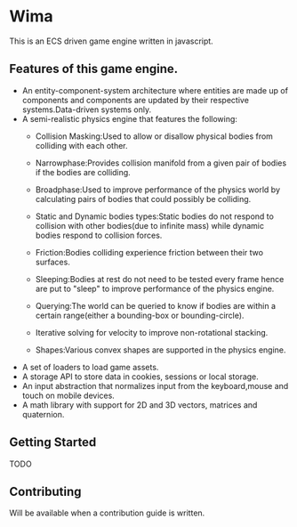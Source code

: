 # Wima
This is an ECS driven game engine written in javascript.

## Features of this game engine.

 - An entity-component-system architecture where entities are made up of components and components are updated by their respective systems.Data-driven systems only.
 - A semi-realistic physics engine that features the following:
    - Collision Masking:Used to allow or disallow physical bodies from colliding with each other.

    - Narrowphase:Provides collision manifold from a given pair of bodies if the bodies are colliding.
    
    - Broadphase:Used to improve performance of the physics world by calculating pairs of bodies that could possibly be colliding.
    
    - Static and Dynamic bodies types:Static bodies do not respond to collision with other bodies(due to infinite mass) while dynamic bodies respond to collision forces.
    
    - Friction:Bodies colliding experience friction between their two surfaces.
    
    - Sleeping:Bodies at rest do not need to be tested every frame hence are put to "sleep" to improve performance of the physics engine.
        
    - Querying:The world can be queried to know if bodies are within a certain range(either a bounding-box or bounding-circle).
    
    - Iterative solving for velocity to improve non-rotational stacking.
    
    - Shapes:Various convex shapes are supported in the physics engine.
 - A set of loaders to load game assets.
 - A storage API to store data in cookies, sessions or local storage.
 - An input abstraction that normalizes input from the keyboard,mouse and touch on mobile devices.
 - A math library with support for 2D and 3D vectors, matrices and quaternion.

## Getting Started
TODO

## Contributing
Will be available when a contribution guide is written.

